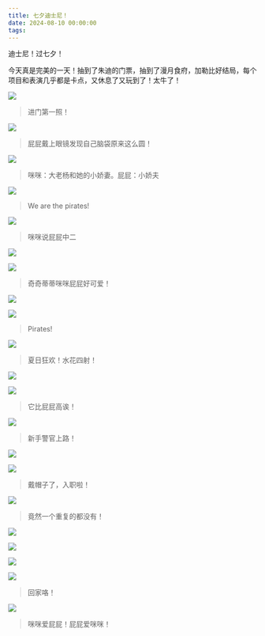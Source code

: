```yaml
---
title: 七夕迪士尼！
date: 2024-08-10 00:00:00
tags:
---
```


迪士尼！过七夕！

今天真是完美的一天！抽到了朱迪的门票，抽到了漫月食府，加勒比好结局，每个项目和表演几乎都是卡点，又休息了又玩到了！太牛了！

![](/images/247701-min.jpg)

> 进门第一照！

![](/images/247702-min.jpg)

> 屁屁戴上眼镜发现自己脑袋原来这么圆！

![](/images/247703-min.jpg)

> 咪咪：大老杨和她的小娇妻。屁屁：小娇夫

![](/images/247704-min.jpg)

> We are the pirates!

![](/images/247705-min.jpg)

> 咪咪说屁屁中二

![](/images/247706-min.jpg)

![](/images/247707-min.jpg)

> 奇奇蒂蒂咪咪屁屁好可爱！

![](/images/247708-min.jpg)

![](/images/247709-min.jpg)

> Pirates!

![](/images/247710-min.jpg)

> 夏日狂欢！水花四射！

![](/images/247711-min.jpg)

![](/images/247712-min.jpg)

> 它比屁屁高诶！

![](/images/247713-min.jpg)

> 新手警官上路！

![](/images/247714-min.jpg)

![](/images/247715-min.jpg)

> 戴帽子了，入职啦！

![](/images/247716-min.jpg)

> 竟然一个重复的都没有！

![](/images/247717-min.jpg)

![](/images/247718-min.jpg)

![](/images/247720-min.jpg)

![](/images/247721-min.jpg)

> 回家咯！

![](/images/247719-min.jpg)

> 咪咪爱屁屁！屁屁爱咪咪！
